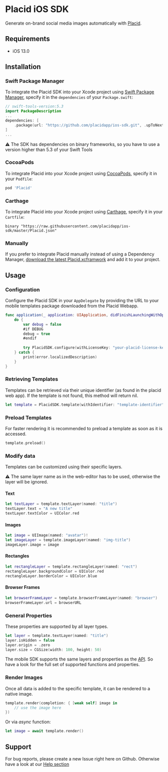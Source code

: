 # Placid iOS SDK

Generate on-brand social media images automatically with [Placid](https://placid.app).

## Requirements

- iOS 13.0

## Installation

### Swift Package Manager

To integrate the Placid SDK into your Xcode project using [Swift Package Manager](https://swift.org/package-manager/), specify it in the `dependencies` of your `Package.swift`:

```swift
// swift-tools-version:5.3
import PackageDescription
...
dependencies: [
    .package(url: "https://github.com/placidapp/ios-sdk.git", .upToNextMajor(from: "1.0.0"))
]
...
```

:warning: The SDK has dependencies on binary frameworks, so you have to use a version higher than 5.3 of your Swift Tools 

### CocoaPods

To integrate Placid into your Xcode project using [CocoaPods](https://cocoapods.org), specify it in your `Podfile`:

```ruby
pod 'Placid'
```


### Carthage

To integrate Placid into your Xcode project using [Carthage](https://github.com/Carthage/Carthage), specify it in your `Cartfile`:

```ogdl
binary "https://raw.githubusercontent.com/placidapp/ios-sdk/master/Placid.json"
```

### Manually

If you prefer to integrate Placid manually instead of using a Dependency Manager, [download the latest Placid.xcframwork](https://github.com/placid/ios-sdk/releases/latest/download/Placid.xcframework.zip) and add it to your project. 

## Usage

### Configuration

Configure the Placid SDK in your `AppDelegate` by providing the URL to your mobile templates package downloaded from the Placid Webapp.


```swift
func application(_ application: UIApplication, didFinishLaunchingWithOptions launchOptions: [UIApplication.LaunchOptionsKey: Any]?) -> Bool {
    do {
	    var debug = false    
	    #if DEBUG
	    debug = true
	    #endif
        
        try PlacidSDK.configure(withLicenseKey: "your-placid-license-key", templateURL: Bundle.main.url(forResource: "templates", withExtension: "placid"), debug: false)
    } catch {
        print(error.localizedDescription)
    }
}
```

### Retrieving Templates

Templates can be retrieved via their unique identifier (as found in the placid web app). If the template is not found, this method will return nil.

```swift
let template = PlacidSDK.template(withIdentifier: "template-identifier")
```

### Preload Templates

For faster rendering it is recommended to preload a template as soon as it is accessed.

```swift
template.preload()
```

### Modify data

Templates can be customized using their specific layers.

:warning: The same layer name as in the web-editor has to be used, otherwise the layer will be ignored. 

#### Text

```swift
let textLayer = template.textLayer(named: "title")
textLayer.text = "A new title"
textLayer.textColor = UIColor.red
```

#### Images

```swift
let image = UIImage(named: "avatar")!
let imageLayer = template.imageLayer(named: "img-title")
imageLayer.image = image
```

#### Rectangles

```swift
let rectangleLayer = template.rectangleLayer(named: "rect")
rectangleLayer.backgroundColor = UIColor.red
rectangleLayer.borderColor = UIColor.blue
```

#### Browser Frames

```swift
let browserFrameLayer = template.browserFrameLayer(named: "browser")
browserFrameLayer.url = browserURL
```

### General Properties

These properties are supported by all layer types.

```swift
let layer = template.textLayer(named: "title")
layer.isHidden = false
layer.origin = .zero
layer.size = CGSize(width: 100, height: 50)
```

The mobile SDK supports the same layers and properties as the [API](https://placid.app/docs/2.0/rest/layers). So have a look for the full set of supported functions and properties.

### Render Images
Once all data is added to the specific template, it can be rendered to a native image.

```swift
template.render(completion: { [weak self] image in
	// use the image here
})
```

Or via *async* function:

```swift
let image = await template.render()
```

## Support

For bug reports, please create a new Issue right here on Github. Otherwise have a look at our [Help section](https://placid.app/help)
